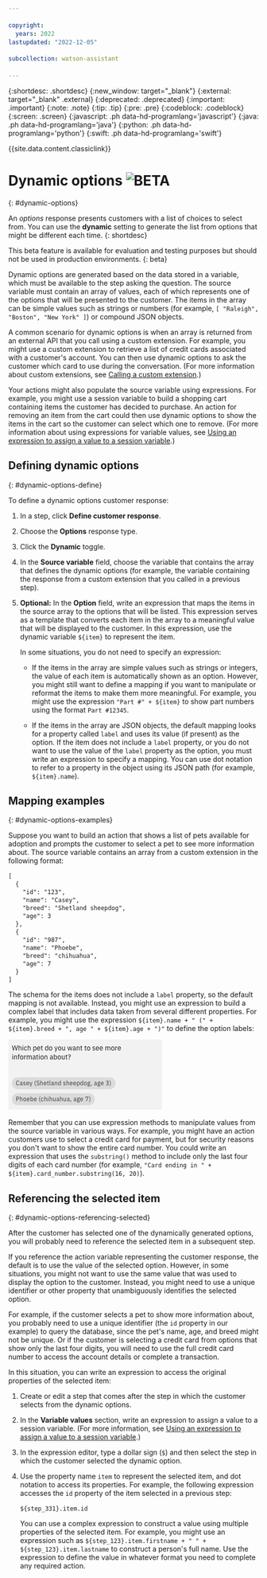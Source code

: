 ```yaml
---

copyright:
  years: 2022
lastupdated: "2022-12-05"

subcollection: watson-assistant

---
```


{:shortdesc: .shortdesc}
{:new_window: target="_blank"}
{:external: target="_blank" .external}
{:deprecated: .deprecated}
{:important: .important}
{:note: .note}
{:tip: .tip}
{:pre: .pre}
{:codeblock: .codeblock}
{:screen: .screen}
{:javascript: .ph data-hd-programlang='javascript'}
{:java: .ph data-hd-programlang='java'}
{:python: .ph data-hd-programlang='python'}
{:swift: .ph data-hd-programlang='swift'}

{{site.data.content.classiclink}}

# Dynamic options ![BETA](images/beta.png)
{: #dynamic-options}

An *options* response presents customers with a list of choices to select from. You can use the **dynamic** setting to generate the list from options that might be different each time.
{: shortdesc}

This beta feature is available for evaluation and testing purposes but should not be used in production environments.
{: beta}

Dynamic options are generated based on the data stored in a variable, which must be available to the step asking the question. The source variable must contain an array of values, each of which represents one of the options that will be presented to the customer. The items in the array can be simple values such as strings or numbers (for example, `[ "Raleigh", "Boston", "New York" ]`) or compound JSON objects.

A common scenario for dynamic options is when an array is returned from an external API that you call using a custom extension. For example, you might use a custom extension to retrieve a list of credit cards associated with a customer's account. You can then use dynamic options to ask the customer which card to use during the conversation. (For more information about custom extensions, see [Calling a custom extension](/docs/watson-assistant?topic=watson-assistant-call-extension).)

Your actions might also populate the source variable using expressions. For example, you might use a session variable to build a shopping cart containing items the customer has decided to purchase. An action for removing an item from the cart could then use dynamic options to show the items in the cart so the customer can select which one to remove. (For more information about using expressions for variable values, see [Using an expression to assign a value to a session variable](/docs/watson-assistant?topic=watson-assistant-expressions#expression-variable).)

## Defining dynamic options
{: #dynamic-options-define}

To define a dynamic options customer response:

1. In a step, click **Define customer response**.

1. Choose the **Options** response type.

1. Click the **Dynamic** toggle.

1. In the **Source variable** field, choose the variable that contains the array that defines the dynamic options (for example, the variable containing the response from a custom extension that you called in a previous step).

1. **Optional:** In the **Option** field, write an expression that maps the items in the source array to the options that will be listed. This expression serves as a template that converts each item in the array to a meaningful value that will be displayed to the customer. In this expression, use the dynamic variable `${item}` to represent the item.

    In some situations, you do not need to specify an expression:

    - If the items in the array are simple values such as strings or integers, the value of each item is automatically shown as an option. However, you might still want to define a mapping if you want to manipulate or reformat the items to make them more meaningful. For example, you might use the expression `"Part #" + ${item}` to show part numbers using the format `Part #12345`.

    - If the items in the array are JSON objects, the default mapping looks for a property called `label` and uses its value (if present) as the option. If the item does not include a `label` property, or you do not want to use the value of the `label` property as the option, you must write an expression to specify a mapping. You can use dot notation to refer to a property in the object using its JSON path (for example, `${item}.name`).

## Mapping examples
{: #dynamic-options-examples}

Suppose you want to build an action that shows a list of pets available for adoption and prompts the customer to select a pet to see more information about. The source variable contains an array from a custom extension in the following format:

```text
[
  {
    "id": "123",
    "name": "Casey",
    "breed": "Shetland sheepdog",
    "age": 3
  },
  {
    "id": "987",
    "name": "Phoebe",
    "breed": "chihuahua",
    "age": 7
  }
]
```

The schema for the items does not include a `label` property, so the default mapping is not available. Instead, you might use an expression to build a complex label that includes data taken from several different properties. For example, you might use the expression `${item}.name + " (" + ${item}.breed + ", age " + ${item}.age + ")"` to define the option labels:

![label](images/dynamic-options-complex-example.png)

Remember that you can use expression methods to manipulate values from the source variable in various ways. For example, you might have an action customers use to select a credit card for payment, but for security reasons you don't want to show the entire card number. You could write an expression that uses the `substring()` method to include only the last four digits of each card number (for example, `"Card ending in " + ${item}.card_number.substring(16, 20)`).

## Referencing the selected item
{: #dynamic-options-referencing-selected}

After the customer has selected one of the dynamically generated options, you will probably need to reference the selected item in a subsequent step.

If you reference the action variable representing the customer response, the default is to use the value of the selected option. However, in some situations, you might not want to use the same value that was used to display the option to the customer. Instead, you might need to use a unique identifier or other property that unambiguously identifies the selected option.

For example, if the customer selects a pet to show more information about, you probably need to use a unique identifier (the `id` property in our example) to query the database, since the pet's name, age, and breed might not be unique. Or if the customer is selecting a credit card from options that show only the last four digits, you will need to use the full credit card number to access the account details or complete a transaction.

In this situation, you can write an expression to access the original properties of the selected item:

1. Create or edit a step that comes after the step in which the customer selects from the dynamic options.

1. In the **Variable values** section, write an expression to assign a value to a session variable. (For more information, see [Using an expression to assign a value to a session variable](/docs/watson-assistant?topic=watson-assistant-expressions#expression-variable).)

1. In the expression editor, type a dollar sign (`$`) and then select the step in which the customer selected the dynamic option.

1. Use the property name `item` to represent the selected item, and dot notation to access its properties. For example, the following expression accesses the `id` property of the item selected in a previous step:

    ```text
    ${step_331}.item.id
    ```

    You can use a complex expression to construct a value using multiple properties of the selected item. For example, you might use an expression such as `${step_123}.item.firstname + " " + ${step_123}.item.lastname` to construct a person's full name. Use the expression to define the value in whatever format you need to complete any required action.
